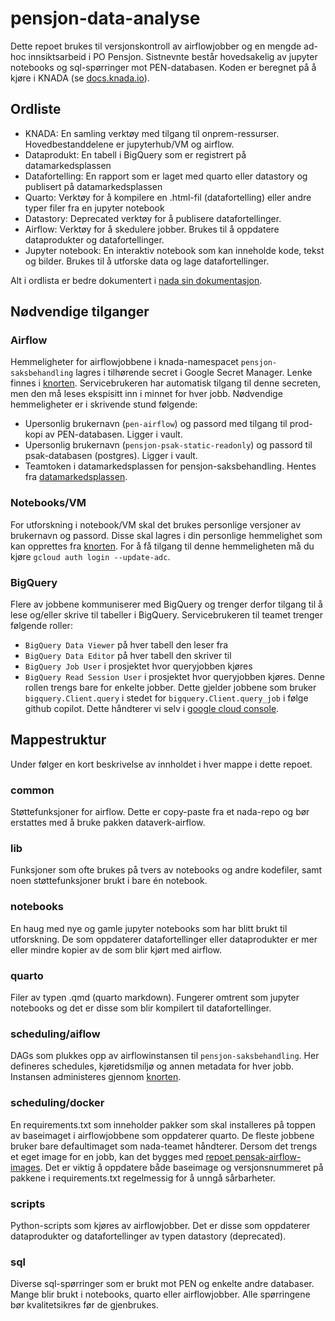 # pensjon-data-analyse
Dette repoet brukes til versjonskontroll av airflowjobber og en mengde ad-hoc innsiktsarbeid i PO Pensjon. Sistnevnte består hovedsakelig av jupyter notebooks og sql-spørringer mot PEN-databasen. Koden er beregnet på å kjøre i KNADA (se [docs.knada.io](https://docs.knada.io)).

## Ordliste
- KNADA: En samling verktøy med tilgang til onprem-ressurser. Hovedbestanddelene er jupyterhub/VM og airflow.
- Dataprodukt: En tabell i BigQuery som er registrert på datamarkedsplassen
- Datafortelling: En rapport som er laget med quarto eller datastory og publisert på datamarkedsplassen
- Quarto: Verktøy for å kompilere en .html-fil (datafortelling) eller andre typer filer fra en jupyter notebook
- Datastory: Deprecated verktøy for å publisere datafortellinger. 
- Airflow: Verktøy for å skedulere jobber. Brukes til å oppdatere dataprodukter og datafortellinger.
- Jupyter notebook: En interaktiv notebook som kan inneholde kode, tekst og bilder. Brukes til å utforske data og lage datafortellinger.

Alt i ordlista er bedre dokumentert i [nada sin dokumentasjon](https://docs.knada.io).

## Nødvendige tilganger
### Airflow
Hemmeligheter for airflowjobbene i knada-namespacet `pensjon-saksbehandling` lagres i tilhørende secret i Google Secret Manager. Lenke finnes i [knorten](https://knorten.knada.io). Servicebrukeren har automatisk tilgang til denne secreten, men den må leses ekspisitt inn i minnet for hver jobb. Nødvendige hemmeligheter er i skrivende stund følgende:
- Upersonlig brukernavn (`pen-airflow`) og passord med tilgang til prod-kopi av PEN-databasen. Ligger i vault.
- Upersonlig brukernavn (`pensjon-psak-static-readonly`) og passord til psak-databasen (postgres). Ligger i vault.
- Teamtoken i datamarkedsplassen for pensjon-saksbehandling. Hentes fra [datamarkedsplassen](https://data.intern.nav.no/).

### Notebooks/VM
For utforskning i notebook/VM skal det brukes personlige versjoner av brukernavn og passord. Disse skal lagres i din personlige hemmelighet som kan opprettes fra [knorten](https://knorten.knada.io). For å få tilgang til denne hemmeligheten må du kjøre `gcloud auth login --update-adc`.

### BigQuery
Flere av jobbene kommuniserer med BigQuery og trenger derfor tilgang til å lese og/eller skrive til tabeller i BigQuery. Servicebrukeren til teamet trenger følgende roller:
- `BigQuery Data Viewer` på hver tabell den leser fra
- `BigQuery Data Editor` på hver tabell den skriver til
- `BigQuery Job User` i prosjektet hvor queryjobben kjøres
- `BigQuery Read Session User` i prosjektet hvor queryjobben kjøres. Denne rollen trengs bare for enkelte jobber. Dette gjelder jobbene som bruker `bigquery.Client.query` i stedet for `bigquery.Client.query_job` i følge github copilot.
Dette håndterer vi selv i [google cloud console](https://console.cloud.google.com).


## Mappestruktur
Under følger en kort beskrivelse av innholdet i hver mappe i dette repoet.

### common
Støttefunksjoner for airflow. Dette er copy-paste fra et nada-repo og bør erstattes med å bruke pakken dataverk-airflow.

### lib
Funksjoner som ofte brukes på tvers av notebooks og andre kodefiler, samt noen støttefunksjoner brukt i bare én notebook.

### notebooks
En haug med nye og gamle jupyter notebooks som har blitt brukt til utforskning. De som oppdaterer datafortellinger eller dataprodukter er mer eller mindre kopier av de som blir kjørt med airflow.

### quarto
Filer av typen .qmd (quarto markdown). Fungerer omtrent som jupyter notebooks og det er disse som blir kompilert til datafortellinger.

### scheduling/aiflow
DAGs som plukkes opp av airflowinstansen til `pensjon-saksbehandling`. Her defineres schedules, kjøretidsmiljø og annen metadata for hver jobb. Instansen administeres gjennom [knorten](https://knorten.knada.io).

### scheduling/docker
En requirements.txt som inneholder pakker som skal installeres på toppen av baseimaget i airflowjobbene som oppdaterer quarto. De fleste jobbene bruker bare defaultimaget som nada-teamet håndterer. Dersom det trengs et eget image for en jobb, kan det bygges med [repoet pensak-airflow-images](https://github.com/navikt/pensak-airflow-images). Det er viktig å oppdatere både baseimage og versjonsnummeret på pakkene i requirements.txt regelmessig for å unngå sårbarheter.

### scripts
Python-scripts som kjøres av airflowjobber. Det er disse som oppdaterer dataprodukter og datafortellinger av typen datastory (deprecated).

### sql
Diverse sql-spørringer som er brukt mot PEN og enkelte andre databaser. Mange blir brukt i notebooks, quarto eller airflowjobber. Alle spørringene bør kvalitetsikres før de gjenbrukes.
